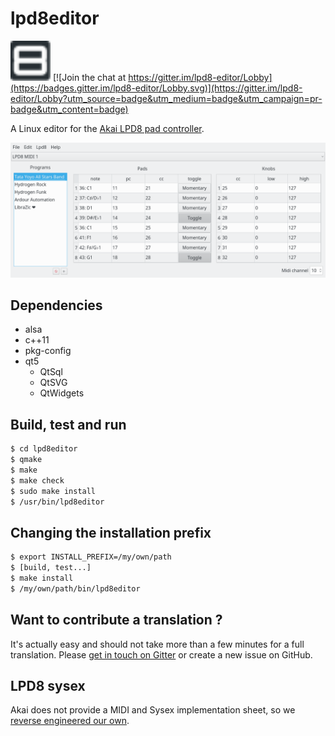 # lpd8editor

<img src="lpd8-editor.svg?sanitize=true" width="64" height="64" /> [![Join the chat at https://gitter.im/lpd8-editor/Lobby](https://badges.gitter.im/lpd8-editor/Lobby.svg)](https://gitter.im/lpd8-editor/Lobby?utm_source=badge&utm_medium=badge&utm_campaign=pr-badge&utm_content=badge)

A Linux editor for the [Akai LPD8 pad controller](http://www.akaipro.com/product/lpd8).

![lpd8-editor screenshot](doc/screenshot.png?raw=true "lpd8editor")

## Dependencies

- alsa
- c++11
- pkg-config
- qt5
  - QtSql
  - QtSVG
  - QtWidgets

## Build, test and run

``` sh
$ cd lpd8editor
$ qmake
$ make
$ make check
$ sudo make install
$ /usr/bin/lpd8editor
```

## Changing the installation prefix

``` sh
$ export INSTALL_PREFIX=/my/own/path
$ [build, test...]
$ make install
$ /my/own/path/bin/lpd8editor
```

## Want to contribute a translation ?

It's actually easy and should not take more than a few minutes for a full translation. Please [get in touch on Gitter](https://gitter.im/lpd8-editor/Lobby) or create a new issue on GitHub.

## LPD8 sysex

Akai does not provide a MIDI and Sysex implementation sheet, so we [reverse engineered our own](doc/SYSEX.md).
